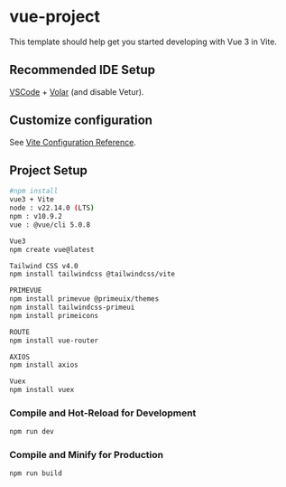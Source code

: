 # vue-project

This template should help get you started developing with Vue 3 in Vite.

## Recommended IDE Setup

[VSCode](https://code.visualstudio.com/) + [Volar](https://marketplace.visualstudio.com/items?itemName=Vue.volar) (and disable Vetur).

## Customize configuration

See [Vite Configuration Reference](https://vite.dev/config/).

## Project Setup

```sh
#npm install
vue3 + Vite 
node : v22.14.0 (LTS)
npm : v10.9.2
vue : @vue/cli 5.0.8

Vue3
npm create vue@latest

Tailwind CSS v4.0
npm install tailwindcss @tailwindcss/vite 

PRIMEVUE
npm install primevue @primeuix/themes
npm install tailwindcss-primeui
npm install primeicons

ROUTE
npm install vue-router

AXIOS
npm install axios

Vuex
npm install vuex

```

### Compile and Hot-Reload for Development

```sh
npm run dev
```

### Compile and Minify for Production

```sh
npm run build
```
